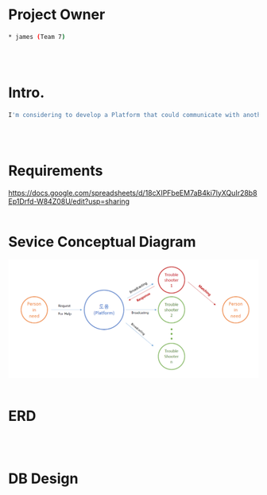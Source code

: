# Project Owner
```sh
* james (Team 7)
```
<br><br>

# Intro.
```sh
I'm considering to develop a Platform that could communicate with another client via VoIP technology.
```
<br><br>

# Requirements
https://docs.google.com/spreadsheets/d/18cXIPFbeEM7aB4ki7lyXQuIr28b8Ep1Drfd-W84Z08U/edit?usp=sharing
<br><br>

# Sevice Conceptual Diagram 
<img src="/img/service_conceptual_diagram.png"></img> 
<br><br>


# ERD

<br><br>

# DB Design 

<br><br>

